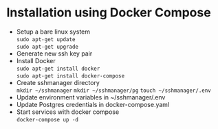 # Installation using Docker Compose

- Setup a bare linux system<br>
`sudo apt-get update`<br>
`sudo apt-get upgrade`<br>
- Generate new ssh key pair
- Install Docker<br>
`sudo apt-get install docker`<br>
`sudo apt-get install docker-compose`<br>
- Create sshmanager directory<br>
`mkdir ~/sshmanager`
`mkdir ~/sshmanager/pg`
`touch ~/sshmanager/.env`
- Update environment variables in ~/sshmanager/.env
- Update Postgres credentials in docker-compose.yaml
- Start services with docker compose<br>
`docker-compose up -d`
